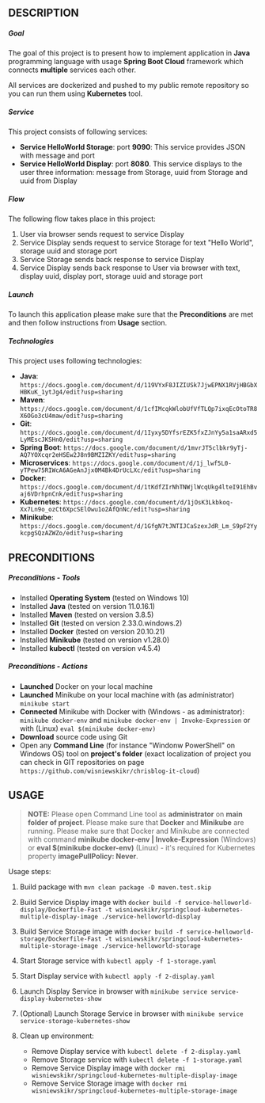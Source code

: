 DESCRIPTION
-----------

##### Goal
The goal of this project is to present how to implement application in **Java** programming language with usage **Spring Boot Cloud** framework which connects **multiple** services each other.

All services are dockerized and pushed to my public remote repository so you can run them using **Kubernetes** tool. 

##### Service
This project consists of following services:
* **Service HelloWorld Storage**: port **9090**: This service provides JSON with message and port
* **Service HelloWorld Display**: port **8080**. This service displays to the user three information: message from Storage, uuid from Storage and uuid from Display

##### Flow
The following flow takes place in this project:
1. User via browser sends request to service Display
1. Service Display sends request to service Storage for text "Hello World", storage uuid and storage port
1. Service Storage sends back response to service Display
1. Service Display sends back response to User via browser with text, display uuid, display port, storage uuid and storage port 

##### Launch
To launch this application please make sure that the **Preconditions** are met and then follow instructions from **Usage** section.

##### Technologies
This project uses following technologies:
* **Java**: `https://docs.google.com/document/d/119VYxF8JIZIUSk7JjwEPNX1RVjHBGbXHBKuK_1ytJg4/edit?usp=sharing`
* **Maven**: `https://docs.google.com/document/d/1cfIMcqkWlobUfVfTLQp7ixqEcOtoTR8X6OGo3cU4maw/edit?usp=sharing`
* **Git**: `https://docs.google.com/document/d/1Iyxy5DYfsrEZK5fxZJnYy5a1saARxd5LyMEscJKSHn0/edit?usp=sharing`
* **Spring Boot**: `https://docs.google.com/document/d/1mvrJT5clbkr9yTj-AQ7YOXcqr2eHSEw2J8n9BMZIZKY/edit?usp=sharing`
* **Microservices**: `https://docs.google.com/document/d/1j_lwf5L0-yTPew75RIWcA6AGeAnJjx0M4Bk4DrUcLXc/edit?usp=sharing`
* **Docker**: `https://docs.google.com/document/d/1tKdfZIrNhTNWjlWcqUkg4lteI91EhBvaj6VDrhpnCnk/edit?usp=sharing`
* **Kubernetes**: `https://docs.google.com/document/d/1jOsK3Lkbkoq-Xx7Ln9o_ozCt6XpcSElOwu1o2AfQnNc/edit?usp=sharing`
* **Minikube**: `https://docs.google.com/document/d/1GfgN7tJNTIJCaSzexJdR_Lm_S9pF2YykcpgSQzAZWZo/edit?usp=sharing`


PRECONDITIONS
-------------

##### Preconditions - Tools
* Installed **Operating System** (tested on Windows 10)
* Installed **Java** (tested on version 11.0.16.1)
* Installed **Maven** (tested on version 3.8.5)
* Installed **Git** (tested on version 2.33.0.windows.2)
* Installed **Docker** (tested on version 20.10.21)
* Installed **Minikube** (tested on version v1.28.0)
* Installed **kubectl** (tested on version v4.5.4)

##### Preconditions - Actions
* **Launched** Docker on your local machine
* **Launched** Minikube on your local machine with (as administrator) `minikube start`
* **Connected** Minikube with Docker with (Windows - as administrator): `minikube docker-env` and `minikube docker-env | Invoke-Expression` or with (Linux) `eval $(minikube docker-env)` 
* **Download** source code using Git 
* Open any **Command Line** (for instance "Windonw PowerShell" on Windows OS) tool on **project's folder** (exact localization of project you can check in GIT repositories on page `https://github.com/wisniewskikr/chrisblog-it-cloud`)


USAGE
-----

> **NOTE:**  Please open Command Line tool as **administrator** on **main folder of project**. Please make sure that **Docker** and **Minikube** are running. Please make sure that Docker and Minikube are connected with command **minikube docker-env | Invoke-Expression** (Windows) or **eval $(minikube docker-env)** (Linux) - it's required for Kubernetes property **imagePullPolicy: Never**.

Usage steps:
1. Build package with `mvn clean package -D maven.test.skip`
1. Build Service Display image with `docker build -f service-helloworld-display/Dockerfile-Fast -t wisniewskikr/springcloud-kubernetes-multiple-display-image ./service-helloworld-display`
1. Build Service Storage image with `docker build -f service-helloworld-storage/Dockerfile-Fast -t wisniewskikr/springcloud-kubernetes-multiple-storage-image ./service-helloworld-storage`
1. Start Storage service with `kubectl apply -f 1-storage.yaml`
1. Start Display service with `kubectl apply -f 2-display.yaml`
1. Launch Display Service in browser with `minikube service service-display-kubernetes-show`
1. (Optional) Launch Storage Service in browser with `minikube service service-storage-kubernetes-show`
1. Clean up environment:

    * Remove Display service with `kubectl delete -f 2-display.yaml`
    * Remove Storage service with `kubectl delete -f 1-storage.yaml`
    * Remove Service Display image with `docker rmi wisniewskikr/springcloud-kubernetes-multiple-display-image`
    * Remove Service Storage image with `docker rmi wisniewskikr/springcloud-kubernetes-multiple-storage-image`
